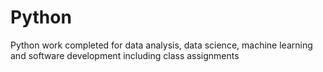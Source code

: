 # Python
Python work completed for data analysis, data science, machine learning and software development including class assignments
